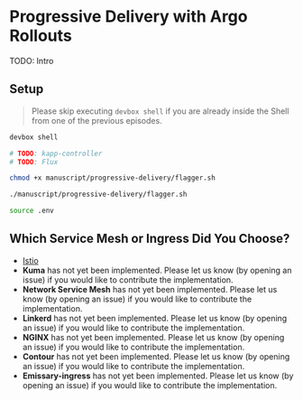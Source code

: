 # Progressive Delivery with Argo Rollouts

TODO: Intro

## Setup

> Please skip executing `devbox shell` if you are already inside the Shell from one of the previous episodes.

```bash
devbox shell

# TODO: kapp-controller
# TODO: Flux

chmod +x manuscript/progressive-delivery/flagger.sh

./manuscript/progressive-delivery/flagger.sh

source .env
```

## Which Service Mesh or Ingress Did You Choose?

* [Istio](istio.md)
* **Kuma** has not yet been implemented. Please let us know (by opening an issue) if you would like to contribute the implementation.
* **Network Service Mesh** has not yet been implemented. Please let us know (by opening an issue) if you would like to contribute the implementation.
* **Linkerd** has not yet been implemented. Please let us know (by opening an issue) if you would like to contribute the implementation.
* **NGINX** has not yet been implemented. Please let us know (by opening an issue) if you would like to contribute the implementation.
* **Contour** has not yet been implemented. Please let us know (by opening an issue) if you would like to contribute the implementation.
* **Emissary-ingress** has not yet been implemented. Please let us know (by opening an issue) if you would like to contribute the implementation.
